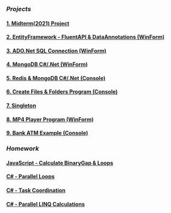 
### ***Projects***
#### [1. Midterm(2021) Project](https://github.com/BeatrixKiddo1/MiddleYear-Project/blob/main/README.md)
#### [2. EntityFramework - FluentAPI & DataAnnotations (WinForm)](https://BeatrixKiddo1.github.io/EntityFramework-FluentAPI-DataAnnotations/)
#### [3. ADO.Net SQL Connection (WinForm)](https://beatrixkiddo1.github.io/ActiveX-Data-Objects-SQL/)
#### [4. MongoDB C#/.Net (WinForm)](https://BeatrixKiddo1.github.io/MongoDB-C-.NET-Driver/)
#### [5. Redis & MongoDB C#/.Net (Console)](https://BeatrixKiddo1.github.io/MongoDB-Redis-.NET/)
#### [6. Create Files & Folders Program (Console)](https://BeatrixKiddo1.github.io/Create-Files-and-Folders/)
#### [7. Singleton](https://github.com/BeatrixKiddo1/Singleton/)
#### [8. MP4 Player Program (WinForm)](https://BeatrixKiddo1.github.io/WinForm-Media-Player/)
#### [9. Bank ATM Example (Console)](https://BeatrixKiddo1.github.io/ATM-PROJECT/)


### ***Homework***
#### [JavaScript - Calculate BinaryGap & Loops](https://github.com/BeatrixKiddo1/JavaScript-Loops-and-BinaryGap)
#### [C# - Parallel Loops](https://github.com/BeatrixKiddo1/ParallelLoops)
#### [C# - Task Coordination](https://github.com/BeatrixKiddo1/TaskCoordination)
#### [C# - Parallel LINQ Calculations](https://github.com/BeatrixKiddo1/ParallelLinqCalculations)
